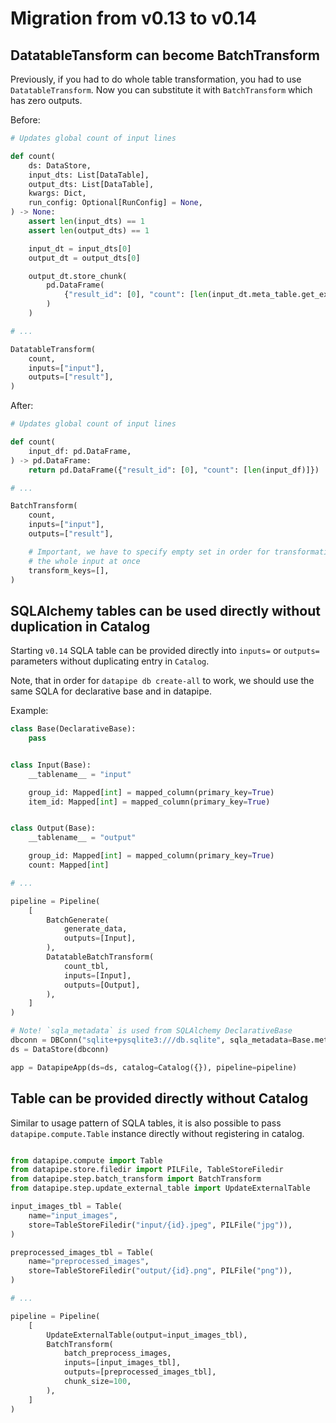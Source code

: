 # Migration from v0.13 to v0.14

## DatatableTansform can become BatchTransform

Previously, if you had to do whole table transformation, you had to use
`DatatableTransform`. Now you can substitute it with `BatchTransform` which has
zero outputs.

Before:

```python
# Updates global count of input lines

def count(
    ds: DataStore,
    input_dts: List[DataTable],
    output_dts: List[DataTable],
    kwargs: Dict,
    run_config: Optional[RunConfig] = None,
) -> None:
    assert len(input_dts) == 1
    assert len(output_dts) == 1

    input_dt = input_dts[0]
    output_dt = output_dts[0]

    output_dt.store_chunk(
        pd.DataFrame(
            {"result_id": [0], "count": [len(input_dt.meta_table.get_existing_idx())]}
        )
    )

# ...

DatatableTransform(
    count,
    inputs=["input"],
    outputs=["result"],
)
```

After:

```python
# Updates global count of input lines

def count(
    input_df: pd.DataFrame,
) -> pd.DataFrame:
    return pd.DataFrame({"result_id": [0], "count": [len(input_df)]})

# ...

BatchTransform(
    count,
    inputs=["input"],
    outputs=["result"],

    # Important, we have to specify empty set in order for transformation to operate on 
    # the whole input at once
    transform_keys=[],
)
```

## SQLAlchemy tables can be used directly without duplication in Catalog

Starting `v0.14` SQLA table can be provided directly into `inputs=` or
`outputs=` parameters without duplicating entry in `Catalog`.

Note, that in order for `datapipe db create-all` to work, we should use the same
SQLA for declarative base and in datapipe.

Example:

```python
class Base(DeclarativeBase):
    pass


class Input(Base):
    __tablename__ = "input"

    group_id: Mapped[int] = mapped_column(primary_key=True)
    item_id: Mapped[int] = mapped_column(primary_key=True)


class Output(Base):
    __tablename__ = "output"

    group_id: Mapped[int] = mapped_column(primary_key=True)
    count: Mapped[int]

# ...

pipeline = Pipeline(
    [
        BatchGenerate(
            generate_data,
            outputs=[Input],
        ),
        DatatableBatchTransform(
            count_tbl,
            inputs=[Input],
            outputs=[Output],
        ),
    ]
)

# Note! `sqla_metadata` is used from SQLAlchemy DeclarativeBase
dbconn = DBConn("sqlite+pysqlite3:///db.sqlite", sqla_metadata=Base.metadata)
ds = DataStore(dbconn)

app = DatapipeApp(ds=ds, catalog=Catalog({}), pipeline=pipeline)
```

## Table can be provided directly without Catalog

Similar to usage pattern of SQLA tables, it is also possible to pass
`datapipe.compute.Table` instance directly without registering in catalog.

```python

from datapipe.compute import Table
from datapipe.store.filedir import PILFile, TableStoreFiledir
from datapipe.step.batch_transform import BatchTransform
from datapipe.step.update_external_table import UpdateExternalTable

input_images_tbl = Table(
    name="input_images",
    store=TableStoreFiledir("input/{id}.jpeg", PILFile("jpg")),
)

preprocessed_images_tbl = Table(
    name="preprocessed_images",
    store=TableStoreFiledir("output/{id}.png", PILFile("png")),
)

# ...

pipeline = Pipeline(
    [
        UpdateExternalTable(output=input_images_tbl),
        BatchTransform(
            batch_preprocess_images,
            inputs=[input_images_tbl],
            outputs=[preprocessed_images_tbl],
            chunk_size=100,
        ),
    ]
)
```